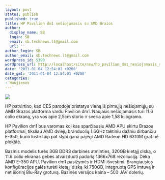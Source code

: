 ```yaml
---
layout: post
status: publish
published: true
title: HP Pavilion dm1 nešiojamasis su AMD Brazos
author:
  display_name: SB
  login: SB
  email: sb.technews.lt@gmail.com
  url: ''
author_login: SB
author_email: sb.technews.lt@gmail.com
wordpress_id: 5390
wordpress_url: http://localhost/site/new/hp_pavilion_dm1_nesiojamasis_su_amd_brazos/
date: '2011-01-04 12:54:01 +0200'
date_gmt: '2011-01-04 12:54:01 +0200'
categories:
- Naujienos
---
```

<div class="imgright"><img src="http://technews.lt/upload/HP_Pavilion_dm1_Entertainment_PC,_Image_1_540x459.jpg"  /></div>
<p>HP patvirtino, kad CES parodoje pristatys vieną iš pirmųjų nešiojamųjų su AMD Brazos platforma vardu Pavilion dm1. Naujasis nešiojamasis turi 11.6 colio ekraną, yra vos apie 2,5cm storio ir sveria apie 1,58 kilogramo.</p>
<p>HP Pavilion dm1 bus varomas kol kas sparčiausiu AMD APU skirtu Brazos platformai, tiksliau AMD dviejų branduolių 1.6GHz taktiniu dažniu dirbančiu E-350, kurio luste taip pat slypi gana pajėgi AMD Radeon HD 6310M grafinė plokštė.</p>
<p>Bazinis modelis turės 3GB DDR3 darbinės atminties, 320GB kietąjį diską, o 11.6 colio ekranas gebės atvaizduoti padorią 1366x768 rezoliuciją. Dėka AMD E-350 APU, Pavilion dm1 pasižymės ir HDMI išvestimi. Brangiausios konfigūracijos galės turėti kietąjį diską iki 750GB, integruotą GPS imtuvą ir net išorinį Blu-Ray grotuvą. Bazinės versijos kaina – 500 JAV dolerių.<br /></p>
